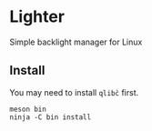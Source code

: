 # Lighter

Simple backlight manager for Linux 

## Install

You may need to install `qlibc̀` first.

```
meson bin
ninja -C bin install
```


